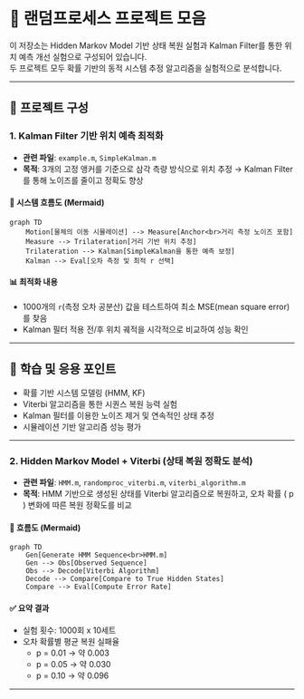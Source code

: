 # 🧠 랜덤프로세스 프로젝트 모음

이 저장소는 Hidden Markov Model 기반 상태 복원 실험과 Kalman Filter를 통한 위치 예측 개선 실험으로 구성되어 있습니다.  
두 프로젝트 모두 확률 기반의 동적 시스템 추정 알고리즘을 실험적으로 분석합니다.

---

## 📁 프로젝트 구성

### 1. Kalman Filter 기반 위치 예측 최적화

- **관련 파일**: `example.m`, `SimpleKalman.m`
- **목적**: 3개의 고정 앵커를 기준으로 삼각 측량 방식으로 위치 추정 → Kalman Filter를 통해 노이즈를 줄이고 정확도 향상

#### 🔁 시스템 흐름도 (Mermaid)

```mermaid
graph TD
    Motion[물체의 이동 시뮬레이션] --> Measure[Anchor<br>거리 측정 노이즈 포함]
    Measure --> Trilateration[거리 기반 위치 추정]
    Trilateration --> Kalman[SimpleKalman을 통한 예측 보정]
    Kalman --> Eval[오차 측정 및 최적 r 선택]
```

#### 📊 최적화 내용
- 1000개의 `r`(측정 오차 공분산) 값을 테스트하여 최소 MSE(mean square error)를 찾음
- Kalman 필터 적용 전/후 위치 궤적을 시각적으로 비교하여 성능 확인

---

## 🧪 학습 및 응용 포인트

- 확률 기반 시스템 모델링 (HMM, KF)
- Viterbi 알고리즘을 통한 시퀀스 복원 능력 실험
- Kalman 필터를 이용한 노이즈 제거 및 연속적인 상태 추정
- 시뮬레이션 기반 알고리즘 성능 평가

---

### 2. Hidden Markov Model + Viterbi (상태 복원 정확도 분석)

- **관련 파일**: `HMM.m`, `randomproc_viterbi.m`, `viterbi_algorithm.m`
- **목적**: HMM 기반으로 생성된 상태를 Viterbi 알고리즘으로 복원하고, 오차 확률 \( p \) 변화에 따른 복원 정확도를 비교

#### 🔁 흐름도 (Mermaid)

```mermaid
graph TD
    Gen[Generate HMM Sequence<br>HMM.m]
    Gen --> Obs[Observed Sequence]
    Obs --> Decode[Viterbi Algorithm]
    Decode --> Compare[Compare to True Hidden States]
    Compare --> Eval[Compute Error Rate]
```

#### ✅ 요약 결과
- 실험 횟수: 1000회 x 10세트
- 오차 확률별 평균 복원 실패율
    - p = 0.01 → 약 0.003
    - p = 0.05 → 약 0.030
    - p = 0.10 → 약 0.096

---




